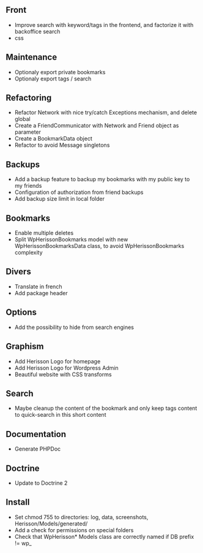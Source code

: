 Front
-----
* Improve search with keyword/tags in the frontend, and factorize it with backoffice search
* css

Maintenance
-----------
* Optionaly export private bookmarks
* Optionaly export tags / search

Refactoring
-----------
* Refactor Network with nice try/catch Exceptions mechanism, and delete global
* Create a FriendCommunicator with Network and Friend object as parameter
* Create a BookmarkData object
* Refactor to avoid Message singletons

Backups
-------
* Add a backup feature to backup my bookmarks with my public key to my friends
* Configuration of authorization from friend backups
* Add backup size limit in local folder

Bookmarks
---------
* Enable multiple deletes
* Split WpHerissonBookmarks model with new WpHerissonBookmarksData class, to avoid WpHerissonBookmarks complexity

Divers
------
* Translate in french
* Add package header

Options
-------
* Add the possibility to hide from search engines

Graphism
--------
* Add Herisson Logo for homepage
* Add Herisson Logo for Wordpress Admin
* Beautiful website with CSS transforms

Search 
------
* Maybe cleanup the content of the bookmark and only keep <hX> tags content to quick-search in this short content

Documentation
-------------
* Generate PHPDoc

Doctrine
--------
* Update to Doctrine 2

Install
-------
* Set chmod 755 to directories: log, data, screenshots, Herisson/Models/generated/
* Add a check for permissions on special folders
* Check that WpHerisson* Models class are correctly named if DB prefix != wp_

